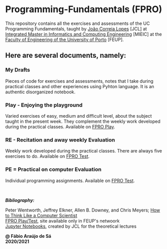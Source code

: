 # Programming-Fundamentals (FPRO)

This repository contains all the exercises and assessments of the UC Programming Fundamentals, taught by [João Correia Lopes](https://web.fe.up.pt/~jlopes/doku.php/teach/fpro/index) [JCL] at [Integrated Master in Informatics and Computing Engineering](https://sigarra.up.pt/feup/pt/cur_geral.cur_view?pv_curso_id=742) [MIEIC] at the [Faculty of Engineering of the University of Porto](https://sigarra.up.pt/feup/pt/web_page.Inicial) [FEUP]. <br/>


## Here are several documents, namely:

### My Drafts <br/>
Pieces of code for exercises and assessments, notes that I take during practical classes and other experiences using Pyhton language. It is an authentic disorganized notebook.<br/>

### Play - Enjoying the playground <br/>
Varied exercises of easy, medium and difficult level, about the subject taught in the present week. They complement the weekly work developed during the practical classes. Available on [FPRO Play](https://fpro.fe.up.pt/play).<br/>

### RE - Recitation and away weekly Evaluation <br/>
Weekly work developed during the practical classes. There are always five exercises to do. Available on [FPRO Test](https://fpro.fe.up.pt/test). <br/>

### PE = Practical on computer Evaluation <br/>
Individual programming assignments. Available on [FPRO Test](https://fpro.fe.up.pt/test).

<br />


***Bibliography:*** 

Peter Wentworth, Jeffrey Elkner, Allen B. Downey, and Chris Meyers; [How to Think Like a Computer Scientist](http://openbookproject.net/thinkcs/python/english3e/index.html)<br/>
[FPRO Play/Test](fpro.fe.up.pt), site available only in FEUP's netwoork<br/>
[Jupyter Notebooks](https://github.com/fpro-feup/notebooks), created by JCL for the theoretical lectures<br/>



**@ Fábio Araújo de Sá** <br/>
**2020/2021**
